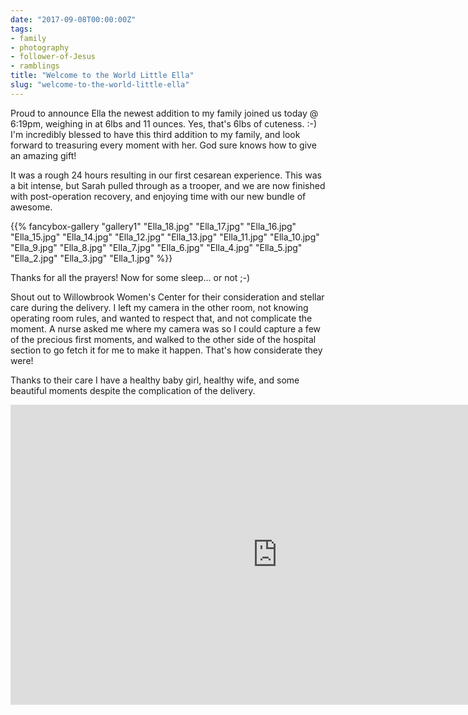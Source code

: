 ```yaml
---
date: "2017-09-08T00:00:00Z"
tags:
- family
- photography
- follower-of-Jesus
- ramblings
title: "Welcome to the World Little Ella"
slug: "welcome-to-the-world-little-ella"
---
```


Proud to announce Ella the newest addition to my family joined us today @ 6:19pm, weighing in at 6lbs and 11 ounces. Yes, that's 6lbs of cuteness. :-) I'm incredibly blessed to have this third addition to my family, and look forward to treasuring every moment with her. God sure knows how to give an amazing gift!

It was a rough 24 hours resulting in our first cesarean experience. This was a bit intense, but Sarah pulled through as a trooper, and we are now finished with post-operation recovery, and enjoying time with our new bundle of awesome.

<!-- {% include gallery caption="Welcome to the World Little Ella" %} -->

{{% fancybox-gallery
    "gallery1"
    "Ella_18.jpg"
    "Ella_17.jpg"
    "Ella_16.jpg"
    "Ella_15.jpg"
    "Ella_14.jpg"
    "Ella_12.jpg"
    "Ella_13.jpg"
    "Ella_11.jpg"
    "Ella_10.jpg"
    "Ella_9.jpg"
    "Ella_8.jpg"
    "Ella_7.jpg"
    "Ella_6.jpg"
    "Ella_4.jpg"
    "Ella_5.jpg"
    "Ella_2.jpg"
    "Ella_3.jpg"
    "Ella_1.jpg"
%}}


Thanks for all the prayers!
Now for some sleep... or not ;-)

Shout out to Willowbrook Women's Center for their consideration and stellar care during the delivery. I left my camera in the other room, not knowing operating room rules, and wanted to respect that, and not complicate the moment. A nurse asked me where my camera was so I could capture a few of the precious first moments, and walked to the other side of the hospital section to go fetch it for me to make it happen. That's how considerate they were!

Thanks to their care I have a healthy baby girl, healthy wife, and some beautiful moments despite the complication of the delivery.


<iframe src="https://www.youtube.com/embed/vB1EqN-WfkI?wmode=opaque&enablejsapi=1" height="480" width="854" scrolling="no" frameborder="0" allowfullscreen="yes">
</iframe>
